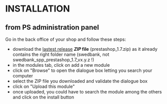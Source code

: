 # INSTALLATION
## from PS administration panel

Go in the back office of your shop and follow these steps:
- download the [lastest release](https://github.com/Swedbank-SPP/swedbank_spp_prestashop_1.7/releases/latest) **_ZIP_ file** (prestashop_1.7.zip) as it already contains the right folder name (swedbank, not swedbank_spp_prestashop_1.7_vx.y.z !)
- in the modules tab, click on add a new module
- click on "Browse" to open the dialogue box letting you search your computer
- select the ZIP file you downloaded and validate the dialogue box
- click on "Upload this module"
- once uploaded, you could have to search the module among the others and click on the install button
